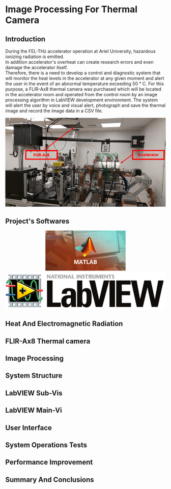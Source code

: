 # Image Processing For Thermal Camera

## Introduction

During the FEL-THz accelerator operation at Ariel University, hazardous ionizing radiation is emitted.<br />
In addition accelerator's overheat can create research errors and even damage the accelerator itself.<br />
Therefore, there is a need to develop a control and diagnostic system that will monitor the heat levels in the accelerator at any given moment and alert the user in the event of an abnormal temperature exceeding 50 ° C. For this purpose, a FLIR-Ax8 thermal camera was purchased which will be located in the accelerator room and operated from the control room by an image processing algorithm in LabVIEW development environment. The system will alert the user by voice and visual alert, photograph and save the thermal image and record the image data in a CSV file.

<p align="center">
  <img src="https://github.com/matanelg/Thermal-Camera-Image-Processing/blob/master/images/acc.png">
</p>

## Project's Softwares

<p align="center">
  <img src="https://github.com/matanelg/Thermal-Camera-Image-Processing/blob/master/images/matlab_resize_md.jpg"width=50% height=50%>
  <img src="https://github.com/matanelg/Thermal-Camera-Image-Processing/blob/master/images/labv.png">
</p>


## Heat And Electromagnetic Radiation

## FLIR-Ax8 Thermal camera

## Image Processing

## System Structure

## LabVIEW Sub-Vis

## LabVIEW Main-Vi

## User Interface

## System Operations Tests

## Performance Improvement

## Summary And Conclusions








